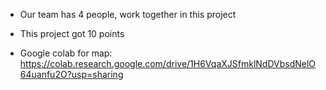 - Our team has 4 people, work together in this project
- This project got 10 points

- Google colab for map: https://colab.research.google.com/drive/1H6VqaXJSfmklNdDVbsdNelO64uanfu2O?usp=sharing